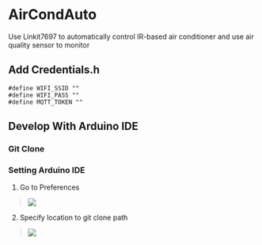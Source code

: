 # AirCondAuto
Use Linkit7697 to automatically control IR-based air conditioner and use air quality sensor to monitor 
## Add Credentials.h
```
#define WIFI_SSID ""
#define WIFI_PASS ""
#define MQTT_TOKEN ""
```

## Develop With Arduino IDE
### Git Clone
### Setting Arduino IDE
1. Go to Preferences
  > ![](https://i.imgur.com/54Galqz.png)
2. Specify location to git clone path
  > ![](https://i.imgur.com/GSE25zv.png)

